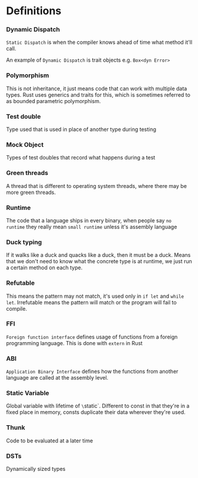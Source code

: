# Definitions

### Dynamic Dispatch
`Static Dispatch` is when the compiler knows ahead of time what method it'll call.

An example of `Dynamic Dispatch` is trait objects e.g. `Box<dyn Error>`

### Polymorphism
This is not inheritance, it just means code that can work with multiple data types. Rust uses generics and traits for this, which is sometimes referred to as bounded parametric polymorphism.

### Test double
Type used that is used in place of another type during testing

### Mock Object
Types of test doubles that record what happens during a test 

### Green threads
A thread that is different to operating system threads, where there may be more green threads.

### Runtime
The code that a language ships in every binary, when people say `no runtime` they really mean `small runtime` unless it's assembly language

### Duck typing
If it walks like a duck and quacks like a duck, then it must be a duck. Means that we don't need to know what the concrete type is at runtime, we just run a certain method on each type.

### Refutable
This means the pattern may not match, it's used only in `if let` and `while let`. Irrefutable means the pattern will match or the program will fail to compile.

### FFI
`Foreign function interface` defines usage of functions from a foreign programming language. This is done with `extern` in Rust

### ABI
`Application Binary Interface` defines how the functions from another language are called at the assembly level.

### Static Variable
Global variable with lifetime of `\`static`. Different to const in that they're in a fixed place in memory, consts duplicate their data wherever they're used.

### Thunk
Code to be evaluated at a later time

### DSTs
Dynamically sized types